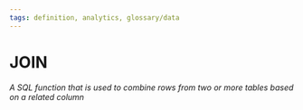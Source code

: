 ```yaml
---
tags: definition, analytics, glossary/data
---
```

#  JOIN
*A SQL function that is used to combine rows from two or more tables based on a related column*
